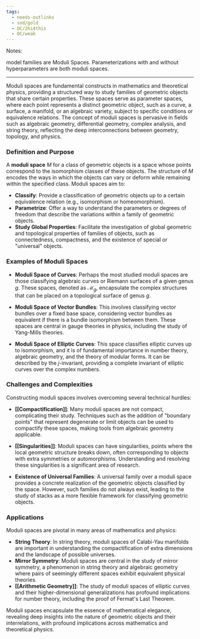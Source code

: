 ```yaml
---
tags:
  - needs-outlinks
  - sod/gold
  - OC/2hi4this
  - OC/weak
---
```

Notes:

model families are Moduli Spaces. Parameterizations with and without hyperparameters are both moduli spaces. 



---
Moduli spaces are fundamental constructs in mathematics and theoretical physics, providing a structured way to study families of geometric objects that share certain properties. These spaces serve as parameter spaces, where each point represents a distinct geometric object, such as a curve, a surface, a manifold, or an algebraic variety, subject to specific conditions or equivalence relations. The concept of moduli spaces is pervasive in fields such as algebraic geometry, differential geometry, complex analysis, and string theory, reflecting the deep interconnections between geometry, topology, and physics.

### Definition and Purpose

A **moduli space** $M$ for a class of geometric objects is a space whose points correspond to the isomorphism classes of these objects. The structure of $M$ encodes the ways in which the objects can vary or deform while remaining within the specified class. Moduli spaces aim to:

- **Classify**: Provide a classification of geometric objects up to a certain equivalence relation (e.g., isomorphism or homeomorphism).
- **Parametrize**: Offer a way to understand the parameters or degrees of freedom that describe the variations within a family of geometric objects.
- **Study Global Properties**: Facilitate the investigation of global geometric and topological properties of families of objects, such as connectedness, compactness, and the existence of special or "universal" objects.

### Examples of Moduli Spaces

- **Moduli Space of Curves**: Perhaps the most studied moduli spaces are those classifying algebraic curves or Riemann surfaces of a given genus $g$. These spaces, denoted as $\mathcal{M}_g$, encapsulate the complex structures that can be placed on a topological surface of genus $g$.

- **Moduli Space of Vector Bundles**: This involves classifying vector bundles over a fixed base space, considering vector bundles as equivalent if there is a bundle isomorphism between them. These spaces are central in gauge theories in physics, including the study of Yang-Mills theories.

- **Moduli Space of Elliptic Curves**: This space classifies elliptic curves up to isomorphism, and it is of fundamental importance in number theory, algebraic geometry, and the theory of modular forms. It can be described by the $j$-invariant, providing a complete invariant of elliptic curves over the complex numbers.

### Challenges and Complexities

Constructing moduli spaces involves overcoming several technical hurdles:

- **[[Compactification]]**: Many moduli spaces are not compact, complicating their study. Techniques such as the addition of "boundary points" that represent degenerate or limit objects can be used to compactify these spaces, making tools from algebraic geometry applicable.

- **[[Singularities]]**: Moduli spaces can have singularities, points where the local geometric structure breaks down, often corresponding to objects with extra symmetries or automorphisms. Understanding and resolving these singularities is a significant area of research.

- **Existence of Universal Families**: A universal family over a moduli space provides a concrete realization of the geometric objects classified by the space. However, such families do not always exist, leading to the study of stacks as a more flexible framework for classifying geometric objects.

### Applications

Moduli spaces are pivotal in many areas of mathematics and physics:

- **String Theory**: In string theory, moduli spaces of Calabi-Yau manifolds are important in understanding the compactification of extra dimensions and the landscape of possible universes.
- **Mirror Symmetry**: Moduli spaces are central in the study of mirror symmetry, a phenomenon in string theory and algebraic geometry where pairs of seemingly different spaces exhibit equivalent physical theories.
- **[[Arithmetic Geometry]]**: The study of moduli spaces of elliptic curves and their higher-dimensional generalizations has profound implications for number theory, including the proof of Fermat's Last Theorem.

Moduli spaces encapsulate the essence of mathematical elegance, revealing deep insights into the nature of geometric objects and their interrelations, with profound implications across mathematics and theoretical physics.